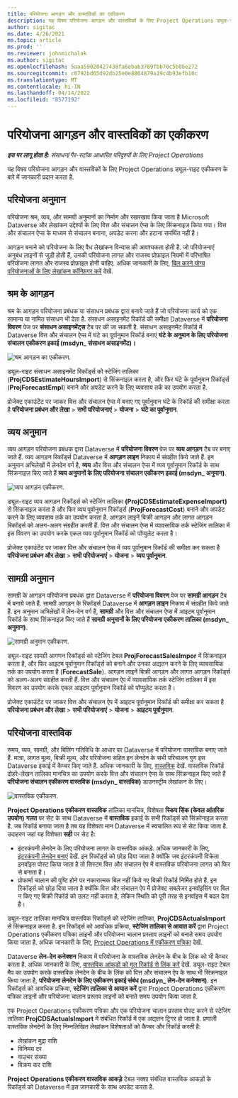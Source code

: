 ```yaml
---
title: परियोजना आगड़न और वास्तविकों का एकीकरण
description: यह विषय परियोजना आगड़न और वास्तविकों के लिए Project Operations ड्यूल-राइट एकीकरण के बारे में जानकारी प्रदान करता है.
author: sigitac
ms.date: 4/26/2021
ms.topic: article
ms.prod: ''
ms.reviewer: johnmichalak
ms.author: sigitac
ms.openlocfilehash: 5aaa59020427438fa6ebab3789fbb70c5b86e272
ms.sourcegitcommit: c0792bd65d92db25e0e8864879a19c4b93efb10c
ms.translationtype: MT
ms.contentlocale: hi-IN
ms.lasthandoff: 04/14/2022
ms.locfileid: "8577192"
---
```

# <a name="project-estimates-and-actuals-integration"></a>परियोजना आगड़न और वास्तविकों का एकीकरण

_**इस पर लागू होता है:** संसाधन/गैर-स्टॉक आधारित परिदृश्यों के लिए Project Operations_

यह विषय परियोजना आगड़न और वास्तविकों के लिए Project Operations ड्यूल-राइट एकीकरण के बारे में जानकारी प्रदान करता है.

## <a name="project-estimates"></a>परियोजना अनुमान

परियोजना श्रम, व्यय, और सामग्री अनुमानों का निर्माण और रखरखाव किया जाता है Microsoft Dataverse और लेखांकन उद्देश्यों के लिए वित्त और संचालन ऐप्स के लिए सिंक्रनाइज़ किया गया। वित्त और संचालन ऐप्स के माध्यम से संचालन बनाना, अपडेट करना और हटाना समर्थित नहीं है।

आगड़न बनाने को परियोजना के लिए वैध लेखांकन विन्यास की आवश्यकता होती है. जो परियोजनाएं अनुबंध लाइनों से जुड़ी होती हैं, उनकी परियोजना लागत और राजस्व प्रोफ़ाइल नियमों में परिभाषित परियोजना लागत और राजस्व प्रोफ़ाइल होनी चाहिए. अधिक जानकारी के लिए, [बिल करने योग्य परियोजनाओं के लिए लेखांकन कॉन्फ़िगर करें](../project-accounting/configure-accounting-billable-projects.md#configure-project-cost-and-revenue-profile-rules) देखें.

## <a name="labor-estimates"></a>श्रम के आगड़न

श्रम के आगड़न परियोजना प्रबंधक या संसाधन प्रबंधक द्वारा बनाये जाते हैं जो परियोजना कार्य को एक सामान्य या नामित संसाधन भी देता है. संसाधन असाइनमेंट रिकॉर्ड की समीक्षा Dataverse में **परियोजना विवरण** पेज पर **संसाधन असाइनमेंट्स** टैब पर की जा सकती है. संसाधन असाइनमेंट रिकॉर्ड में Dataverse वित्त और संचालन ऐप्स में घंटे का पूर्वानुमान रिकॉर्ड बनाएं **घंटे के अनुमान के लिए परियोजना संचालन एकीकरण इकाई (msdyn\_ संसाधन असाइनमेंट)।**

   ![श्रम आगड़न का एकीकरण.](./Media/DW4LaborEstimates.png)

ड्यूल-राइट संसाधन असाइनमेंट रिकॉर्ड्स को स्टेजिंग तालिका (**ProjCDSEstimateHoursImport**) से सिंक्रनाइज़ करता है, और फिर घंटे के पूर्वानुमान रिकॉर्ड्स (**ProjForecastEmpl**) बनाने और अपडेट करने के लिए व्यवसाय तर्क का उपयोग करता है.

प्रोजेक्ट एकाउंटेंट पर जाकर वित्त और संचालन ऐप्स में बनाए गए पूर्वानुमान घंटे के रिकॉर्ड की समीक्षा करता है **परियोजना प्रबंधन और लेखा** > **सभी परियोजनाएं** > **योजना** > **घंटे का पूर्वानुमान**.

## <a name="expense-estimates"></a>व्यय अनुमान

व्यय आगड़न परियोजना प्रबंधक द्वारा Dataverse में **परियोजना विवरण** पेज पर **व्यय आगड़न** टैब पर बनाए जाते हैं. व्यय आगड़न रिकॉर्ड्स Dataverse में **आगड़न लाइन** निकाय में संग्रहीत किये जाते हैं. इन अनुमान अभिलेखों में लेनदेन वर्ग है, **व्यय** और वित्त और संचालन ऐप्स में व्यय पूर्वानुमान रिकॉर्ड के साथ सिंक्रनाइज़ किए जाते हैं **व्यय अनुमानों के लिए परियोजना संचालन एकीकरण इकाई (msdyn\_ अनुमान)**.

   ![व्यय आगड़न एकीकरण.](./Media/DW4ExpenseEstimates.png)

ड्यूल-राइट व्यय आगड़न रिकॉर्ड्स को स्टेजिंग तालिका **(ProjCDSEstimateExpenseImport)** से सिंक्रनाइज़ करता है और फिर व्यय पूर्वानुमान रिकॉर्ड्स (**ProjForecastCost**) बनाने और अपडेट करने के लिए व्यवसाय तर्क का उपयोग करता है. आगड़न लाइनें बिक्री आगड़न और लागत आगड़न रिकॉर्ड्स को अलग-अलग संग्रहीत करती हैं. वित्त और संचालन ऐप्स में व्यावसायिक तर्क स्टेजिंग तालिका में इस विवरण का उपयोग करके एकल व्यय पूर्वानुमान रिकॉर्ड को पॉप्युलेट करता है।

प्रोजेक्ट एकाउंटेंट पर जाकर वित्त और संचालन ऐप्स में व्यय पूर्वानुमान रिकॉर्ड की समीक्षा कर सकता है **परियोजना प्रबंधन और लेखा** > **सभी परियोजनाएं** > **योजना** > **व्यय पूर्वानुमान**.

## <a name="material-estimates"></a>सामग्री अनुमान

सामग्री के आगड़न परियोजना प्रबधंक द्वारा Dataverse में **परियोजना विवरण** पेज पर **सामग्री आगड़न** टैब में बनाये जाते हैं. सामग्री आगड़न के रिकॉर्ड्स Dataverse में **आगड़न लाइन** निकाय में संग्रहीत किये जाते हैं. इन अनुमान अभिलेखों में लेन-देन वर्ग है, **सामग्री** और वित्त और संचालन ऐप्स में आइटम पूर्वानुमान रिकॉर्ड के साथ सिंक्रनाइज़ किए जाते हैं **सामग्री अनुमानों के लिए परियोजना एकीकरण तालिका (msdyn\_ अनुमान)**.

   ![सामग्री अनुमान एकीकरण.](./Media/DW4MaterialEstimates.png)

ड्यूल-राइट सामग्री आगणन रिकॉर्ड्स को स्टेजिंग टेबल **ProjForecastSalesImpor** में सिंक्रनाइज़ करता है, और फिर आइटम पूर्वानुमान रिकॉर्ड्स को बनाने और उनका अद्यतन करने के लिए व्यावसायिक तर्क का उपयोग करता है (**ForecastSale**). आगड़न लाइनें बिक्री आगड़न और लागत आगड़न रिकॉर्ड्स को अलग-अलग संग्रहीत करती हैं. वित्त और संचालन ऐप में व्यावसायिक तर्क स्टेजिंग तालिका में इस विवरण का उपयोग करके एकल आइटम पूर्वानुमान रिकॉर्ड को पॉप्युलेट करता है।

प्रोजेक्ट एकाउंटेंट पर जाकर वित्त और संचालन ऐप में आइटम पूर्वानुमान रिकॉर्ड की समीक्षा कर सकता है **परियोजना प्रबंधन और लेखा** > **सभी परियोजनाएं** > **योजना** > **आइटम पूर्वानुमान**.

## <a name="project-actuals"></a>परियोजना वास्तविक

समय, व्यय, सामग्री, और बिलिंग गतिविधि के आधार पर Dataverse में परियोजना वास्तविक बनाए जाते हैं. मात्रा, लागत मूल्य, बिक्री मूल्य, और परियोजना सहित इन लेनदेन के सभी परिचालन गुण इस Dataverse इकाई में कैप्चर किए जाते हैं. अधिक जानकारी के लिए, [वास्तविक](../actuals/actuals-overview.md) देखें. वास्तविक रिकॉर्ड दोहरे-लेखन तालिका मानचित्र का उपयोग करके वित्त और संचालन ऐप्स के साथ सिंक्रनाइज़ किए जाते हैं **परियोजना संचालन एकीकरण वास्तविक (msdyn\_ वास्तविक)** डाउनस्ट्रीम लेखांकन के लिए।

   ![वास्तविक एकीकरण.](./Media/DW4Actuals.png)

**Project Operations एकीकरण वास्तविक** तालिका मानचित्र, विशेषता **स्किप सिंक (केवल आंतरिक उपयोग)** **गलत** पर सेट के साथ Dataverse में  **वास्तविक** इकाई के सभी रिकॉर्ड्स को सिंक्रोनाइज़ करता है. जब रिकॉर्ड बनाया जाता है तब यह विशेषता मान Dataverse में स्वचालित रूप से सेट किया जाता है. उदाहरण जहां यह विशेषता **सही** पर सेट है:

  - इंटरकंपनी लेनदेन के लिए परियोजना लागत के वास्तविक आंकड़े. अधिक जानकारी के लिए, [इंटरकंपनी लेनदेन बनाएं](../project-accounting/create-intercompany-transactions.md) देखें. इन रिकॉर्ड्स को छोड़ दिया जाता है क्योंकि जब इंटरकंपनी विक्रेता इनवॉइस पोस्ट किया जाता है तो सिस्टम वित्त और संचालन ऐप में वास्तविक परियोजना लागत को फिर से बनाता है।
  - प्रोफार्मा चालान की पुष्टि होने पर नकारात्मक बिल नहीं किये गए बिक्री रिकॉर्ड निर्मित होते हैं. इन रिकॉर्ड्स को छोड़ दिया जाता है क्योंकि वित्त और संचालन ऐप में प्रोजेक्ट सबलेजर इनवॉइसिंग पर बिल न किए गए बिक्री रिकॉर्ड को उलट नहीं करता है, लेकिन स्थिति को पूरी तरह से इनवॉइस में बदल देता है।

ड्यूल-राइट तालिका मानचित्र वास्तविक रिकॉर्ड्स को स्टेजिंग तालिका, **ProjCDSActualsImport** से सिंक्रनाइज़ करता है. इन रिकॉर्ड्स को आवधिक प्रक्रिया, **स्टेजिंग तालिका से आयात करें** द्वारा Project Operations एकीकरण पत्रिका लाइनों और परियोजना चालान प्रस्ताव लाइनों को बनाते समय उपयोग किया जाता है. अधिक जानकारी के लिए, [Project Operations में एकीकरण पत्रिका](../project-accounting/project-operations-integration-journal.md) देखें.

Dataverse **लेन-देन कनेक्शन** निकाय में परियोजना के वास्तविक लेनदेन के बीच के लिंक को भी कैप्चर करता है. अधिक जानकारी के लिए, [वास्तविक आंकड़ों को मूल रिकॉर्ड से लिंक करें](../actuals/linkingactuals.md) देखें. ड्यूल-राइट टेबल मैप का उपयोग करके वास्तविक लेनदेन के बीच के लिंक को वित्त और संचालन ऐप के साथ भी सिंक्रनाइज़ किया जाता है, **परियोजना लेनदेन के लिए एकीकरण इकाई संबंध (msdyn\_ लेन-देन कनेक्शन)**. इन रिकॉर्ड्स को आवधिक प्रक्रिया, **स्टेजिंग तालिका से आयात करें** द्वारा Project Operations एकीकरण पत्रिका लाइनों और परियोजना चालान प्रस्ताव लाइनों को बनाते समय उपयोग किया जाता है.

एक Project Operations एकीकरण पत्रिका और एक परियोजना चालान प्रस्ताव पोस्ट करने से स्टेजिंग तालिका **ProjCDSActualsImport** में संबंधित रिकॉर्ड में एक अद्यतन ट्रिगर हो जाता है. प्रणाली वास्तविक लेनदेनों के लिए निम्नलिखित लेखांकन विशेषताओं को कैप्चर और रिकॉर्ड करती है:

- लेखांकन मुद्रा राशि
- विनिमय दर
- वाउचर संख्या
- विक्रय कर राशि

**Project Operations एकीकरण वास्तविक आकड़े** टेबल नक्शा संबंधित वास्तविक आकड़ों के रिकॉर्ड्स को Dataverse में इस जानकारी के साथ अपडेट करता है.
